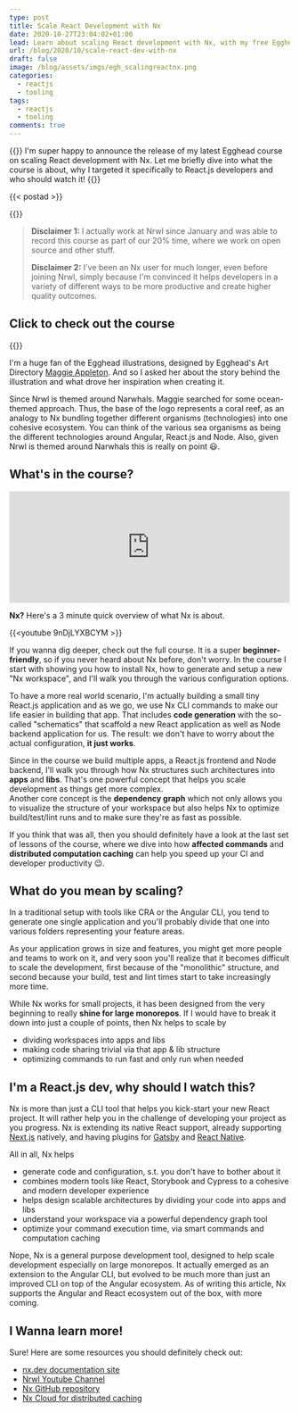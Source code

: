 ```yaml
---
type: post
title: Scale React Development with Nx
date: 2020-10-27T23:04:02+01:00
lead: Learn about scaling React development with Nx, with my free Egghead course
url: /blog/2020/10/scale-react-dev-with-nx
draft: false
image: /blog/assets/imgs/egh_scalingreactnx.png
categories:
  - reactjs
  - tooling
tags:
  - reactjs
  - tooling
comments: true
---
```

{{<intro>}}
I'm super happy to announce the release of my latest Egghead course on scaling React development with Nx. Let me briefly dive into what the course is about, why I targeted it specifically to React.js developers and who should watch it!
{{</intro>}}

<!--more-->

{{< postad >}}

{{<toc>}}

> **Disclaimer 1:** I actually work at Nrwl since January and was able to record this course as part of our 20% time, where we work on open source and other stuff. 
>
> **Disclaimer 2:** I've been an Nx user for much longer, even before joining Nrwl, simply because I'm convinced it helps developers in a variety of different ways to be more productive and create higher quality outcomes.

## Click to check out the course

{{<egghead-course uid="playlists/scale-react-development-with-nx-4038" lesson_img="/blog/assets/imgs/egh_scalingreactnx.png" >}}

I'm a huge fan of the Egghead illustrations, designed by Egghead's Art Directory [Maggie Appleton](https://twitter.com/Mappletons). And so I asked her about the story behind the illustration and what drove her inspiration when creating it.

Since Nrwl is themed around Narwhals. Maggie searched for some ocean-themed approach. Thus, the base of the logo represents a coral reef, as an analogy to Nx bundling together different organisms (technologies) into one cohesive ecosystem. You can think of the various sea organisms as being the different technologies around Angular, React.js and Node. Also, given Nrwl is themed around Narwhals this is really on point :smiley:.

## What's in the course?

<iframe height="200px" width="100%" frameborder="no" scrolling="no" seamless src="https://player.simplecast.com/6f83d912-2595-4d5b-9851-aaeb46232951?dark=true"></iframe>

**Nx?** Here's a 3 minute quick overview of what Nx is about.

{{<youtube 9nDjLYXBCYM >}}

If you wanna dig deeper, check out the full course. It is a super **beginner-friendly**, so if you never heard about Nx before, don't worry. In the course I start with showing you how to install Nx, how to generate and setup a new "Nx workspace", and I'll walk you through the various configuration options.

To have a more real world scenario, I'm actually building a small tiny React.js application and as we go, we use Nx CLI commands to make our life easier in building that app. That includes **code generation** with the so-called "schematics" that scaffold a new React application as well as Node backend application for us. The result: we don't have to worry about the actual configuration, **it just works**.

Since in the course we build multiple apps, a React.js frontend and Node backend, I'll walk you through how Nx structures such architectures into **apps** and **libs**. That's one powerful concept that helps you scale development as things get more complex.\
Another core concept is the **dependency graph** which not only allows you to visualize the structure of your workspace but also helps Nx to optimize build/test/lint runs and to make sure they're as fast as possible.

If you think that was all, then you should definitely have a look at the last set of lessons of the course, where we dive into how **affected commands** and **distributed computation caching** can help you speed up your CI and developer productivity :wink:.

## What do you mean by scaling?

In a traditional setup with tools like CRA or the Angular CLI, you tend to generate one single application and you'll probably divide that one into various folders representing your feature areas.

As your application grows in size and features, you might get more people and teams to work on it, and very soon you'll realize that it becomes difficult to scale the development, first because of the "monolithic" structure, and second because your build, test and lint times start to take increasingly more time.

While Nx works for small projects, it has been designed from the very beginning to really **shine for large monorepos**. If I would have to break it down into just a couple of points, then Nx helps to scale by

* dividing workspaces into apps and libs
* making code sharing trivial via that app & lib structure
* optimizing commands to run fast and only run when needed

## I'm a React.js dev, why should I watch this?

Nx is more than just a CLI tool that helps you kick-start your new React project. It will rather help you in the challenge of developing your project as you progress. Nx is extending its native React support, already supporting [Next.js](https://nx.dev/latest/react/plugins/next/overview) natively, and having plugins for [Gatsby](https://github.com/nrwl/gatsby) and [React Native](https://github.com/nrwl/nx-react-native). 

All in all, Nx helps

* generate code and configuration, s.t. you don't have to bother about it
* combines modern tools like React, Storybook and Cypress to a cohesive and modern developer experience
* helps design scalable architectures by dividing your code into apps and libs
* understand your workspace via a powerful dependency graph tool
* optimize your command execution time, via smart commands and computation caching


Nope, Nx is a general purpose development tool, designed to help scale development especially on large monorepos. It actually emerged as an extension to the Angular CLI, but evolved to be much more than just an improved CLI on top of the Angular ecosystem. As of writing this article, Nx supports the Angular and React ecosystem out of the box, with more coming.

## I Wanna learn more!

Sure! Here are some resources you should definitely check out:

* [nx.dev documentation site](https://nx.dev)
* [Nrwl Youtube Channel](https://www.youtube.com/c/Nrwl_io/videos)
* [Nx GitHub repository](https://github.com/nrwl/nx)
* [Nx Cloud for distributed caching](https://nx.app)